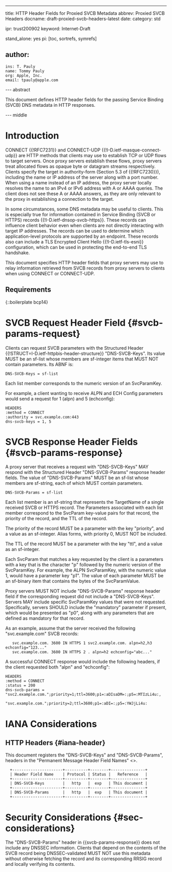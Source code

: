 ---
title: HTTP Header Fields for Proxied SVCB Metadata
abbrev: Proxied SVCB Headers
docname: draft-proxied-svcb-headers-latest
date:
category: std

ipr: trust200902
keyword: Internet-Draft

stand_alone: yes
pi: [toc, sortrefs, symrefs]

author:
 -
    ins: T. Pauly
    name: Tommy Pauly
    org: Apple, Inc.
    email: tpauly@apple.com

--- abstract

This document defines HTTP header fields for the passing Service Binding (SVCB) DNS metadata
in HTTP responses.

--- middle

# Introduction

CONNECT {{!RFC7231}} and CONNECT-UDP {{!I-D.ietf-masque-connect-udp}} are HTTP methods that
clients may use to establish TCP or UDP flows to target servers. Once proxy servers establish
these flows, proxy servers treat allocated flows as opaque byte or datagram streams respectively.
Clients specify the target in authority-form (Section 5.3 of {{!RFC7230}}), including the name or
IP address of the server along with a port number. When using a name instead of an IP address, the
proxy server locally resolves the name to an IPv4 or IPv6 address with A or AAAA queries. The
client does not see these A or AAAA answers, as they are only relevant to the proxy in establishing
a connection to the target.

In some circumstances, some DNS metadata may be useful to clients. This is especially true for
information contained in Service Binding (SVCB or HTTPS) records {{!I-D.ietf-dnsop-svcb-https}}.
These records can influence client behavior even when clients are not directly interacting with
target IP addresses. The records can be used to determine which application-level protocols
are supported by an endpoint. These records also can include a TLS Encrypted Client Hello
{{!I-D.ietf-tls-esni}} configuration, which can be used in protecting the end-to-end TLS handshake.

This document specifies HTTP header fields that proxy servers may use to relay information retrieved
from SVCB records from proxy servers to clients when using CONNECT or CONNECT-UDP.

## Requirements

{::boilerplate bcp14}

# SVCB Request Header Field {#svcb-params-request}

Clients can request SVCB parameters with the Structured Header
{{!STRUCT=I-D.ietf-httpbis-header-structure}} "DNS-SVCB-Keys". Its value MUST
be an sf-list whose members are sf-integer items that MUST NOT contain parameters. Its
ABNF is:

~~~ abnf
DNS-SVCB-Keys = sf-list
~~~

Each list member corresponds to the numeric version of an SvcParamKey.

For example, a client wanting to receive ALPN and ECH Config parameters would
send a request for 1 (alpn) and 5 (echconfig):

~~~ example
HEADERS
:method = CONNECT
:authority = svc.example.com:443
dns-svcb-keys = 1, 5
~~~

# SVCB Response Header Fields {#svcb-params-response}

A proxy server that receives a request with "DNS-SVCB-Keys" MAY respond with
the Structured Header "DNS-SVCB-Params" response header fields. The value of
"DNS-SVCB-Params" MUST be an sf-list whose members are sf-string, each of
which MUST contain parameters.

~~~ abnf
DNS-SVCB-Params = sf-list
~~~

Each list member is an sf-string that represents the TargetName of a single received
SVCB or HTTPS record. The Parameters associated with each list member correspond
to the SvcParam key-value pairs for that record, the priority of the record, and the
TTL of the record.

The priority of the record MUST be a parameter with the key "priority", and a value as an
sf-integer. Alias forms, with priority 0, MUST NOT be included.

The TTL of the record MUST be a parameter with the key "ttl", and a value as an sf-integer.

Each SvcParam that matches a key requested by the client is a parameters with a key
that is the character "p" followed by the numeric version of the SvcParamKey. For example,
the ALPN SvcParamKey, with the numeric value 1, would have a parameter key "p1". The value
of each parameter MUST be an sf-binary item that contains the bytes of the SvcParamValue.

Proxy servers MUST NOT include "DNS-SVCB-Params" response header field if the
corresponding request did not include a "DNS-SVCB-Keys". Servers MAY include
specific SvcParamKey values that were not requested. Specifically, servers SHOULD include
the "mandatory" parameter if present, which would be presented as "p0", along with any
parameters that are defined as mandatory for that record.

As an example, assume that the server received the following "svc.example.com" SVCB records:

~~~ diagram
   svc.example.com. 3600 IN HTTPS 1 svc2.example.com. alpn=h2,h3 echconfig="123..."
   svc.example.com. 3600 IN HTTPS 2 . alpn=h2 echconfig="abc..."
~~~

A successful CONNECT response would include the following headers, if the client requested both
"alpn" and "echconfig":

~~~ example
HEADERS
:method = CONNECT
:status = 200
dns-svcb-params = "svc2.example.com.";priority=1;ttl=3600;p1=:aDIsaDM=:;p5=:MTIzLi4u:,
                  "svc.example.com.";priority=2;ttl=3600;p1=:aDI=:;p5=:YWJjLi4u:
~~~

# IANA Considerations

## HTTP Headers {#iana-header}

This document registers the "DNS-SVCB-Keys" and "DNS-SVCB-Params",
headers in the "Permanent Message Header Field Names"
<[](https://www.iana.org/assignments/message-headers)>.

~~~
  +----------------------+----------+--------+---------------+
  | Header Field Name    | Protocol | Status |   Reference   |
  +----------------------+----------+--------+---------------+
  | DNS-SVCB-Keys        |   http   |  exp   | This document |
  +----------------------+----------+--------+---------------+
  | DNS-SVCB-Params      |   http   |  exp   | This document |
  +----------------------+----------+--------+---------------+
~~~

# Security Considerations {#sec-considerations}

The "DNS-SVCB-Params" header in {{svcb-params-response}} does not include any DNSSEC information. Clients that
depend on the contents of the SVCB record being DNSSEC-validated MUST NOT use this metadata without
otherwise fetching the record and its corresponding RRSIG record and locally verifying its contents.

